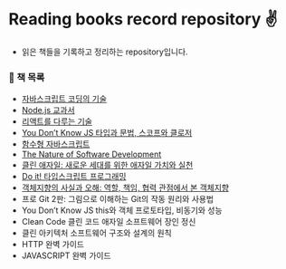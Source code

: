 # Reading books record repository ✌️
- 읽은 책들을 기록하고 정리하는 repository입니다.

### 🌈 책 목록
- [자바스크립트 코딩의 기술](https://github.com/saseungmin/reading_books_record_repository/tree/master/%EC%9E%90%EB%B0%94%EC%8A%A4%ED%81%AC%EB%A6%BD%ED%8A%B8%20%EC%BD%94%EB%94%A9%EC%9D%98%20%EA%B8%B0%EC%88%A0)
- [Node.js 교과서](https://github.com/saseungmin/Node.js-tutorial)
- [리액트를 다루는 기술](https://github.com/saseungmin/react-tutorial)
- [You Don’t Know JS 타입과 문법, 스코프와 클로저](https://github.com/saseungmin/reading_books_record_repository/tree/master/You%20Don%E2%80%99t%20Know%20JS%201)
- [함수형 자바스크립트](https://github.com/saseungmin/reading_books_record_repository/tree/master/%ED%95%A8%EC%88%98%ED%98%95%20%EC%9E%90%EB%B0%94%EC%8A%A4%ED%81%AC%EB%A6%BD%ED%8A%B8)
- [The Nature of Software Development](https://github.com/saseungmin/reading_books_record_repository/tree/master/The%20Nature%20of%20Software%20Development)
- [클린 애자일: 새로운 세대를 위한 애자일 가치와 실천](https://github.com/saseungmin/reading_books_record_repository/tree/master/%ED%81%B4%EB%A6%B0%20%EC%95%A0%EC%9E%90%EC%9D%BC)
- [Do it! 타입스크립트 프로그래밍](https://github.com/saseungmin/typescript_programming_study)
- [객체지향의 사실과 오해: 역할, 책임, 협력 관점에서 본 객체지향](https://github.com/saseungmin/reading_books_record_repository/tree/master/%EA%B0%9D%EC%B2%B4%EC%A7%80%ED%96%A5%EC%9D%98%20%EC%82%AC%EC%8B%A4%EA%B3%BC%20%EC%98%A4%ED%95%B4)
- 프로 Git 2판: 그림으로 이해하는 Git의 작동 원리와 사용법
- You Don’t Know JS this와 객체 프로토타입, 비동기와 성능
- Clean Code 클린 코드 애자일 소프트웨어 장인 정신
- 클린 아키텍처 소프트웨어 구조와 설계의 원칙
- HTTP 완벽 가이드
- JAVASCRIPT 완벽 가이드
